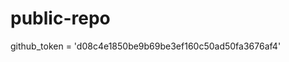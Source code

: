 



# public-repo







github_token = 'd08c4e1850be9b69be3ef160c50ad50fa3676af4'

















